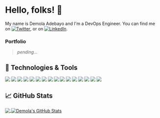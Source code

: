 # Hello, folks! 👋

My name is Demola Adebayo and I'm a DevOps Engineer.
You can find me on [![Twitter][1.2]][1], or on [![LinkedIn][3.2]][3].

### Portfolio

> *pending...*

## 🔧 Technologies & Tools
![](https://img.shields.io/badge/OS-Linux-informational?style=flat&logo=linux&logoColor=white&color=2bbc8a)
![](https://img.shields.io/badge/Shell-Bash-informational?style=flat&logo=gnu-bash&logoColor=white&color=4eaa25)
![](https://img.shields.io/badge/Code-Html-informational?style=flat&logo=html5&logoColor=white&color=e34f26)
![](https://img.shields.io/badge/Code-CSS-informational?style=flat&logo=css3&logoColor=white&color=1572b6)
![](https://img.shields.io/badge/Code-JavaScript-informational?style=flat&logo=javascript&logoColor=white&color=f7df1e)
![](https://img.shields.io/badge/Code-Redux-informational?style=flat&logo=redux&logoColor=white&color=764abc)
![](https://img.shields.io/badge/Code-React-informational?style=flat&logo=react&logoColor=white&color=61dafb)
![](https://img.shields.io/badge/Tools-Ansible-informational?style=flat&logo=ansible&logoColor=white&color=ee0000)
![](https://img.shields.io/badge/Tools-Jenkins-informational?style=flat&logo=jenkins&logoColor=white&color=d24939)
![](https://img.shields.io/badge/Tools-Terraform-informational?style=flat&logo=terraform&logoColor=white&color=7b42bc)
![](https://img.shields.io/badge/Tools-PostgreSQL-informational?style=flat&logo=postgresql&logoColor=white&color=4169e1)
![](https://img.shields.io/badge/Tools-MongoDB-informational?style=flat&logo=mongodb&logoColor=white&color=47a248)
![](https://img.shields.io/badge/Tools-Github_Actions-informational?style=flat&logo=githubactions&logoColor=white&color=2088ff)
![](https://img.shields.io/badge/Tools-Docker-informational?style=flat&logo=docker&logoColor=white&color=2496ed)
![](https://img.shields.io/badge/Tools-Kubernetes-informational?style=flat&logo=kubernetes&logoColor=white&color=326ce5)
![](https://img.shields.io/badge/Tools-amazon_aws-informational?style=flat&logo=amazonaws&logoColor=white&color=232f3e)

## &#x1f4c8; GitHub Stats

<a href="https://github.com/DemolaAdebayo/DemolaAdebayo">
  <img align="center" src="https://github-readme-stats.vercel.app/api/top-langs/?username=DemolaAdebayo&hide=java,html,text&title_color=ffffff&text_color=c9cacc&icon_color=2bbc8a&bg_color=1d1f21&langs_count=5" />
</a>
<a href="https://github.com/DemolaAdebayo/DemolaAdebayo">
  <img align="center" src="https://github-readme-stats.vercel.app/api?username=DemolaAdebayo&show_icons=true&theme=dracula&hide=stars,issues&line_height=27&count_private=true&title_color=ffffff&text_color=c9cacc&icon_color=2bbc8a&bg_color=1d1f21" alt="Demola's GitHub Stats" />
</a>



<!-- icons with padding -->
[1.1]: http://i.imgur.com/tXSoThF.png (twitter icon with padding)
[2.1]: http://i.imgur.com/0o48UoR.png (github icon with padding)

<!-- icons without padding -->
[1.2]: http://i.imgur.com/wWzX9uB.png (twitter icon without padding)
[2.2]: http://i.imgur.com/9I6NRUm.png (github icon without padding)
[3.2]: https://raw.githubusercontent.com/DemolaAdebayo/DemolaAdebayo/master/linkedin-3-16.png (LinkedIn icon without padding)

<!-- links to your social media accounts -->
[1]: https://twitter.com/DemolaOps
[2]: https://github.com/DemolaAdebayo
[3]: https://www.linkedin.com/in/demola-adebayo-98881b219/

